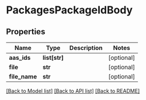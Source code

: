 # PackagesPackageIdBody

## Properties
Name | Type | Description | Notes
------------ | ------------- | ------------- | -------------
**aas_ids** | **list[str]** |  | [optional] 
**file** | **str** |  | [optional] 
**file_name** | **str** |  | [optional] 

[[Back to Model list]](../README.md#documentation-for-models) [[Back to API list]](../README.md#documentation-for-api-endpoints) [[Back to README]](../README.md)

